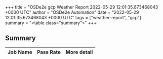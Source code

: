 +++
title = "OSDe2e gcp Weather Report 2022-05-29 12:01:35.673468043 +0000 UTC"
author = "OSDe2e Automation"
date = "2022-05-29 12:01:35.673468043 +0000 UTC"
tags = ["weather-report", "gcp"]
summary = "<table class=\"summary\"></table>"
+++
## Summary

| Job Name | Pass Rate | More detail |
|----------|-----------|-------------|




